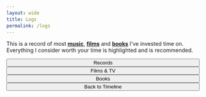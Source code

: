 ```yaml
---
layout: wide                        
title: Logs
permalink: /logs
---
```

This is a record of most [**music**](/music), [**films**](/films) and [**books**](/books) I've invested time on. Everything I consider worth your time is highlighted and is recommended.

<script type="text/javascript">
    function showHideDiv(ele) {
        var srcElement = document.getElementById(ele);
        if (srcElement != null) {
            if (srcElement.style.display == "block") {
                srcElement.style.display = 'none';
            }
            else {
                srcElement.style.display = 'block';
            }
            return false;
        }
    }
</script>
<div class="content-grid">
    <div class="content-grid-item">
        <input type="button" class="button" style="width: 100%;" value="Records" onClick="showHideDiv('log-music')"/>
        <div id="log-music" style="display: none;">
            {% for album in site.data.albums limit:25 %}
            <p>
                {% if album.rating > "7" %}
                <img class="log-icon" src="images/vinyl-fav.svg"><b>{{ album.title }} [{{ album.year }}]</b><br />
                {{ album.artist }}{% else %}
                <img class="log-icon" src="images/vinyl.svg">{{ album.title }} [{{ album.year }}]<br />
                {{ album.artist }}
                {% endif %}
            </p>
            {% endfor %}
            <a href="/music"><button class="button-alt" style="margin-bottom:20px;">View All Records</button></a>
        </div>
    </div>
    <div class="content-grid-item">
        <input type="button" class="button" style="width: 100%;" value="Films & TV" onClick="showHideDiv('log-films')"/>
        <div id="log-films" style="display: none;">
            {% for film in site.data.films limit:25 %}
            <p>
            {% if film.tv == "1" %}<img class="log-icon" src="images/tv.svg">{% elsif film.rating > "3.5" %}
            <img class="log-icon" src="images/cinema-fav.svg"><b>{{ film.name }} [{{ film.year }}]</b>{% else %}<img class="log-icon" src="images/cinema.svg">{{ film.name }} [{{ film.year }}]{% endif %}<br />
            {{ film.date }}</p>
            {% endfor %}
            <a href="/films"><button class="button-alt" style="margin-bottom:20px;">View All Films</button></a>
        </div>
    </div>
    <div class="content-grid-item">
       <input type="button" class="button" style="width: 100%;" value="Books" onClick="showHideDiv('log-books')"/>
        <div id="log-books" style="display: none;">
            {% for book in site.data.books limit:25 %}
            <p>
                {% if book.rating > "4" %}
                <span><i class="fas fa-bookmark"></i></span><b>{{ book.name }}</b><br />
                {{ book.author }}{% else %}
                <span><i class="far fa-bookmark"></i></span>{{ book.name }}<br />
                {{ book.author }}
                {% endif %} 
            </p>
            {% endfor %}
            <a href="/books"><button class="button-alt" style="margin-bottom:20px;">View All Books</button></a>
        </div>    
    </div>
</div>
<a href="/timeline"><button class="button-alt" style="width: 100%;">Back to Timeline</button></a>